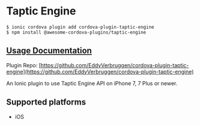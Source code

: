# Taptic Engine

```
$ ionic cordova plugin add cordova-plugin-taptic-engine
$ npm install @awesome-cordova-plugins/taptic-engine
```

## [Usage Documentation](https://danielsogl.gitbook.io/awesome-cordova-plugins/plugins/taptic-engine/)

Plugin Repo: [https://github.com/EddyVerbruggen/cordova-plugin-taptic-engine](https://github.com/EddyVerbruggen/cordova-plugin-taptic-engine)

An Ionic plugin to use Taptic Engine API on iPhone 7, 7 Plus or newer.

## Supported platforms

- iOS
  


